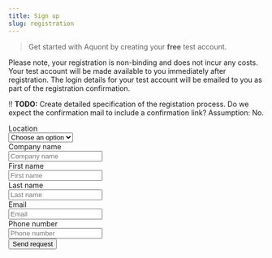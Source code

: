 ```yaml
---
title: Sign up
slug: registration
---
```


>  Get started with Aquont by creating your **free** test account. 

Please note, your registration is non-binding and does not incur any costs. 
Your test account will be made available to you immediately after registration. The login details for your test account will be emailed to you as part of the registration confirmation.

!! **TODO:** Create detailed specification of the registation process. Do we expect the confirmation mail to include a confirmation link? Assumption: No.

<form class="form-horizontal">
  <div class="form-group">
    <div class="col-3">
      <label class="form-label" for="input-example-1">Location</label>
    </div>
    <div class="col-3">
      <select class="form-select">
          <option>Choose an option</option>
          <option>Germany</option>
        </select>
    </div>
  </div>
  <div class="form-group">
     <div class="col-3">
       <label class="form-label" for="input-example-1">Company name</label>
     </div>
     <div class="col-9">
       <input class="form-input" type="text" id="input-example-1" placeholder="Company name">
     </div>
  </div>
  <div class="form-group">
     <div class="col-3">
       <label class="form-label" for="input-example-1">First name</label>
     </div>
     <div class="col-9">
       <input class="form-input" type="text" id="input-example-1" placeholder="First name">
     </div>
  </div>
  <div class="form-group">
     <div class="col-3">
       <label class="form-label" for="input-example-1">Last name</label>
     </div>
     <div class="col-9">
       <input class="form-input" type="text" id="input-example-1" placeholder="Last name">
     </div>
  </div>
  <div class="form-group">
     <div class="col-3">
       <label class="form-label" for="input-example-1">Email</label>
     </div>
     <div class="col-9">
       <input class="form-input" type="text" id="input-example-1" placeholder="Email">
     </div>
  </div>
  <div class="form-group">
    <div class="col-3">
      <label class="form-label" for="input-example-1">Phone number</label>
    </div>
    <div class="col-6">
      <input class="form-input" type="text" id="input-example-1" placeholder="Phone number">
    </div>
  </div>
  <div class="form-group">
    <div class="col-3"></div>
    <div class="col-9">
      <button class="btn">Send request</button>
    </div>
  </div>
</form>